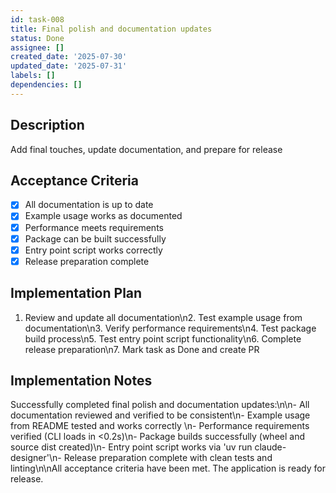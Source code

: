 ```yaml
---
id: task-008
title: Final polish and documentation updates
status: Done
assignee: []
created_date: '2025-07-30'
updated_date: '2025-07-31'
labels: []
dependencies: []
---
```


## Description

Add final touches, update documentation, and prepare for release

## Acceptance Criteria

- [x] All documentation is up to date
- [x] Example usage works as documented
- [x] Performance meets requirements
- [x] Package can be built successfully
- [x] Entry point script works correctly
- [x] Release preparation complete

## Implementation Plan

1. Review and update all documentation\n2. Test example usage from documentation\n3. Verify performance requirements\n4. Test package build process\n5. Test entry point script functionality\n6. Complete release preparation\n7. Mark task as Done and create PR

## Implementation Notes

Successfully completed final polish and documentation updates:\n\n- All documentation reviewed and verified to be consistent\n- Example usage from README tested and works correctly \n- Performance requirements verified (CLI loads in <0.2s)\n- Package builds successfully (wheel and source dist created)\n- Entry point script works via 'uv run claude-designer'\n- Release preparation complete with clean tests and linting\n\nAll acceptance criteria have been met. The application is ready for release.
